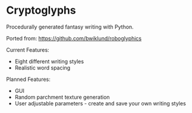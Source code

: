 Cryptoglyphs
============

Procedurally generated fantasy writing with Python.

Ported from: https://github.com/bwiklund/roboglyphics

Current Features:
* Eight different writing styles
* Realistic word spacing

Planned Features:
* GUI
* Random parchment texture generation
* User adjustable parameters - create and save your own writing styles
